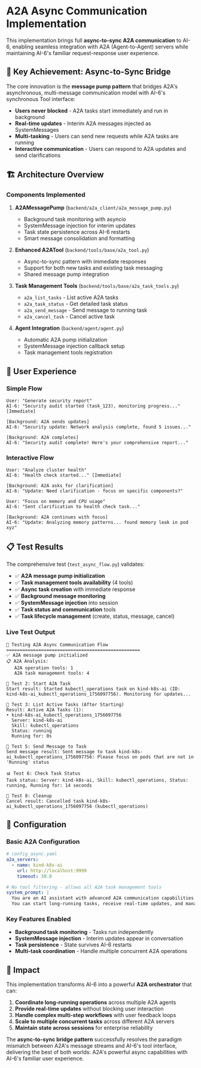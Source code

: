 # A2A Async Communication Implementation

This implementation brings full **async-to-sync A2A communication** to AI-6, enabling seamless integration with A2A (Agent-to-Agent) servers while maintaining AI-6's familiar request-response user experience.

## 🎯 **Key Achievement: Async-to-Sync Bridge**

The core innovation is the **message pump pattern** that bridges A2A's asynchronous, multi-message communication model with AI-6's synchronous Tool interface:

- **Users never blocked** - A2A tasks start immediately and run in background
- **Real-time updates** - Interim A2A messages injected as SystemMessages  
- **Multi-tasking** - Users can send new requests while A2A tasks are running
- **Interactive communication** - Users can respond to A2A updates and send clarifications

## 🏗️ **Architecture Overview**

### Components Implemented

1. **A2AMessagePump** (`backend/a2a_client/a2a_message_pump.py`)
   - Background task monitoring with asyncio
   - SystemMessage injection for interim updates
   - Task state persistence across AI-6 restarts
   - Smart message consolidation and formatting

2. **Enhanced A2ATool** (`backend/tools/base/a2a_tool.py`) 
   - Async-to-sync pattern with immediate responses
   - Support for both new tasks and existing task messaging
   - Shared message pump integration

3. **Task Management Tools** (`backend/tools/base/a2a_task_tools.py`)
   - `a2a_list_tasks` - List active A2A tasks
   - `a2a_task_status` - Get detailed task status
   - `a2a_send_message` - Send message to running task
   - `a2a_cancel_task` - Cancel active task

4. **Agent Integration** (`backend/agent/agent.py`)
   - Automatic A2A pump initialization
   - SystemMessage injection callback setup
   - Task management tools registration

## 🚀 **User Experience**

### Simple Flow
```
User: "Generate security report"
AI-6: "Security audit started (task_123), monitoring progress..." [Immediate]

[Background: A2A sends updates]
AI-6: "Security update: Network analysis complete, found 5 issues..."

[Background: A2A completes]  
AI-6: "Security audit complete! Here's your comprehensive report..."
```

### Interactive Flow
```
User: "Analyze cluster health"
AI-6: "Health check started..." [Immediate]

[Background: A2A asks for clarification]
AI-6: "Update: Need clarification - focus on specific components?"

User: "Focus on memory and CPU usage"
AI-6: "Sent clarification to health check task..."

[Background: A2A continues with focus]
AI-6: "Update: Analyzing memory patterns... found memory leak in pod xyz"
```

## 📋 **Test Results**

The comprehensive test (`test_async_flow.py`) validates:

- ✅ **A2A message pump initialization**
- ✅ **Task management tools availability** (4 tools)
- ✅ **Async task creation** with immediate response
- ✅ **Background message monitoring**
- ✅ **SystemMessage injection** into session
- ✅ **Task status and communication** tools
- ✅ **Task lifecycle management** (create, status, message, cancel)

### Live Test Output
```
🧪 Testing A2A Async Communication Flow
==================================================
✅ A2A message pump initialized
📋 A2A Analysis:
   A2A operation tools: 1
   A2A task management tools: 4

🚀 Test 2: Start A2A Task
Start result: Started kubectl_operations task on kind-k8s-ai (ID: kind-k8s-ai_kubectl_operations_1756097756). Monitoring for updates...

📝 Test 3: List Active Tasks (After Starting)  
Result: Active A2A Tasks (1):
• kind-k8s-ai_kubectl_operations_1756097756
  Server: kind-k8s-ai
  Skill: kubectl_operations  
  Status: running
  Running for: 0s

💬 Test 5: Send Message to Task
Send message result: Sent message to task kind-k8s-ai_kubectl_operations_1756097756: Please focus on pods that are not in 'Running' status

📊 Test 6: Check Task Status
Task status: Server: kind-k8s-ai, Skill: kubectl_operations, Status: running, Running for: 14 seconds

🧹 Test 8: Cleanup
Cancel result: Cancelled task kind-k8s-ai_kubectl_operations_1756097756 (kubectl_operations)
```

## 🔧 **Configuration**

### Basic A2A Configuration
```yaml
# config_async.yaml
a2a_servers:
  - name: kind-k8s-ai
    url: http://localhost:9999
    timeout: 30.0

# No tool filtering - allows all A2A task management tools
system_prompt: |
  You are an AI assistant with advanced A2A communication capabilities.
  You can start long-running tasks, receive real-time updates, and manage multiple concurrent operations.
```

### Key Features Enabled
- **Background task monitoring** - Tasks run independently  
- **SystemMessage injection** - Interim updates appear in conversation
- **Task persistence** - State survives AI-6 restarts
- **Multi-task coordination** - Handle multiple concurrent A2A operations

## 🎉 **Impact**

This implementation transforms AI-6 into a powerful **A2A orchestrator** that can:

1. **Coordinate long-running operations** across multiple A2A agents
2. **Provide real-time updates** without blocking user interaction
3. **Handle complex multi-step workflows** with user feedback loops
4. **Scale to multiple concurrent tasks** across different A2A servers
5. **Maintain state across sessions** for enterprise reliability

The **async-to-sync bridge pattern** successfully resolves the paradigm mismatch between A2A's message streams and AI-6's tool interface, delivering the best of both worlds: A2A's powerful async capabilities with AI-6's familiar user experience.